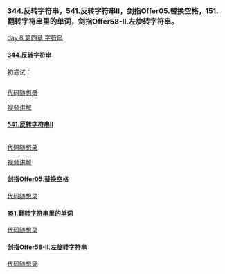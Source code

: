 ### 344.反转字符串，541.反转字符串II，剑指Offer05.替换空格，151.翻转字符串里的单词，剑指Offer58-II.左旋转字符串。

[day 8 第四章 字符串](https://docs.qq.com/doc/DUGdsY2JFaFhDRVZH)

#### [344.反转字符串](https://leetcode.com/problems/reverse-string/) 

初尝试：

```java

```

[代码随想录](https://programmercarl.com/0242.%E6%9C%89%E6%95%88%E7%9A%84%E5%AD%97%E6%AF%8D%E5%BC%82%E4%BD%8D%E8%AF%8D.html)

[视频讲解](https://www.bilibili.com/video/BV1YT411g7br/?vd_source=198a0e84361b101846f9b1da10a0aea2)





#### [541.反转字符串II](https://leetcode.com/problems/reverse-string-ii/) 

```java

```

[代码随想录](https://programmercarl.com/0019.%E5%88%A0%E9%99%A4%E9%93%BE%E8%A1%A8%E7%9A%84%E5%80%92%E6%95%B0%E7%AC%ACN%E4%B8%AA%E8%8A%82%E7%82%B9.html#_19-%E5%88%A0%E9%99%A4%E9%93%BE%E8%A1%A8%E7%9A%84%E5%80%92%E6%95%B0%E7%AC%ACn%E4%B8%AA%E8%8A%82%E7%82%B9)

[视频讲解]()

#### [剑指Offer05.替换空格](https://leetcode.cn/problems/ti-huan-kong-ge-lcof/)

[代码随想录](https://link.zhihu.com/?target=https%3A//programmercarl.com/%E9%9D%A2%E8%AF%95%E9%A2%9802.07.%E9%93%BE%E8%A1%A8%E7%9B%B8%E4%BA%A4.html%23%E6%80%9D%E8%B7%AF)

#### [151.翻转字符串里的单词](https://leetcode.com/problems/reverse-words-in-a-string/)

[代码随想录](https://link.zhihu.com/?target=https%3A//programmercarl.com/0142.%E7%8E%AF%E5%BD%A2%E9%93%BE%E8%A1%A8II.html)

#### [剑指Offer58-II.左旋转字符串](https://leetcode.cn/problems/zuo-xuan-zhuan-zi-fu-chuan-lcof/)

[代码随想录]()
